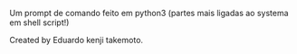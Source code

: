 Um prompt de comando feito em python3 (partes mais ligadas ao systema em shell script!)

Created by Eduardo kenji takemoto. 
